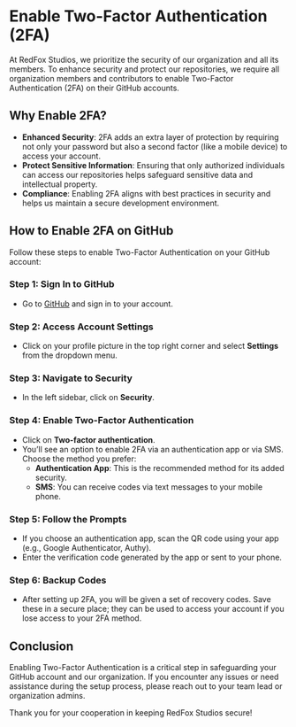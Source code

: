 # Enable Two-Factor Authentication (2FA)

At RedFox Studios, we prioritize the security of our organization and all its members. To enhance security and protect our repositories, we require all organization members and contributors to enable Two-Factor Authentication (2FA) on their GitHub accounts.

## Why Enable 2FA?

- **Enhanced Security**: 2FA adds an extra layer of protection by requiring not only your password but also a second factor (like a mobile device) to access your account.
- **Protect Sensitive Information**: Ensuring that only authorized individuals can access our repositories helps safeguard sensitive data and intellectual property.
- **Compliance**: Enabling 2FA aligns with best practices in security and helps us maintain a secure development environment.

## How to Enable 2FA on GitHub

Follow these steps to enable Two-Factor Authentication on your GitHub account:

### Step 1: Sign In to GitHub
- Go to [GitHub](https://github.com/) and sign in to your account.

### Step 2: Access Account Settings
- Click on your profile picture in the top right corner and select **Settings** from the dropdown menu.

### Step 3: Navigate to Security
- In the left sidebar, click on **Security**.

### Step 4: Enable Two-Factor Authentication
- Click on **Two-factor authentication**.
- You’ll see an option to enable 2FA via an authentication app or via SMS. Choose the method you prefer:
  - **Authentication App**: This is the recommended method for its added security.
  - **SMS**: You can receive codes via text messages to your mobile phone.

### Step 5: Follow the Prompts
- If you choose an authentication app, scan the QR code using your app (e.g., Google Authenticator, Authy).
- Enter the verification code generated by the app or sent to your phone.

### Step 6: Backup Codes
- After setting up 2FA, you will be given a set of recovery codes. Save these in a secure place; they can be used to access your account if you lose access to your 2FA method.

## Conclusion

Enabling Two-Factor Authentication is a critical step in safeguarding your GitHub account and our organization. If you encounter any issues or need assistance during the setup process, please reach out to your team lead or organization admins.

Thank you for your cooperation in keeping RedFox Studios secure!
